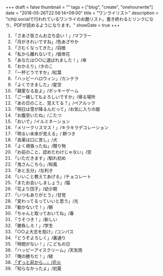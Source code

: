+++
draft = false
thumbnail = ""
tags = ["blog", "create", "onehourwrite"]
date = "2018-05-26T22:56:14+09:00"
title = "ワンライリスト"
description = "ichiji.socialで行われているワンライのお題リスト。書き終わるとリンクになり、PDFが読めるようになります。"
showDate = true
+++


1. 「さあさ皆さんお立ち会い！」/マフラー
1. 「月がきれいですね」/色あざやか
1. 「さむくなってきた」/羽根
1. 「私から離れないで」/彼岸花
1. 「あなたは○○に選ばれました！」/傘
1. 「おかえり」/きのこ
1. 「一杯どうですか」/紅葉
1. 「ハッピーハロウィン」/カンテラ
1. 「よくできました」/星空
1. 「親愛なる友よ」/ポッキーゲーム
1. 「ご一緒してもよろしいですか」/帰る場所
1. 「あの日のこと、覚えてる？」/ペアルック
1. 「明日は雪が降るんだって」/お気に入りの服
1. 「お腹空いたね」/こたつ
1. 「おいで」/イルミネーション
1. 「メリークリスマス！」/キラキラデコレーション
1. 「明るい未来が見える」/ 餅つき
1. 「良薬は口に苦し」/犬
1. 「よく頑張ったね」/贈り物
1. 「お前のこと、認めたわけじゃない」/空
1. 「いただきます」/馴れ初め
1. 「鬼さんこちら」/和風
1. 「あと五分」/左利き
1. 「いいこと教えてあげる」/チョコレート
1. 「またお会いしましょう」/猫
1. 「花より団子」/幼少期
1. 「いつもありがとう」/甘党
1. 「変わってるっていいと思う」/光
1. 「動かないで！」/朝
1. 「ちゃんと取っておいてね」/春
1. 「うそつき！」/新しい
1. 「勝負しろ！」/学生
1. 「○○よ大志を抱け」/コンパス
1. 「どうぞよろしく」/裏通り
1. 「時間がない！」/こどもの日
1. 「ハッピーアイスクリーム」/天気雨
1. 「俺の勝ちだ！」/緑
1. [「ずっと前から…」/花火](/file/38.pdf)
1. 「知らなかったよ」/初夏
